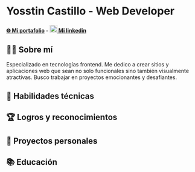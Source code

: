 # Yosstin Castillo - Web Developer
#### [🌐 Mi portafolio](enlace-al-portafolio) - [<img src="https://upload.wikimedia.org/wikipedia/commons/thumb/c/ca/LinkedIn_logo_initials.png/600px-LinkedIn_logo_initials.png" alt="LinkedIn" width="20px"> Mi linkedin](enlace-a-LinkedIn)

## 🙋‍♂️ Sobre mí

Especializado en tecnologías frontend. Me dedico a crear sitios y aplicaciones web que sean no solo funcionales sino también visualmente atractivas. Busco trabajar en proyectos emocionantes y desafiantes.

## 💪 Habilidades técnicas

## 🏆 Logros y reconocimientos

## 🚀 Proyectos personales

## 📚 Educación

